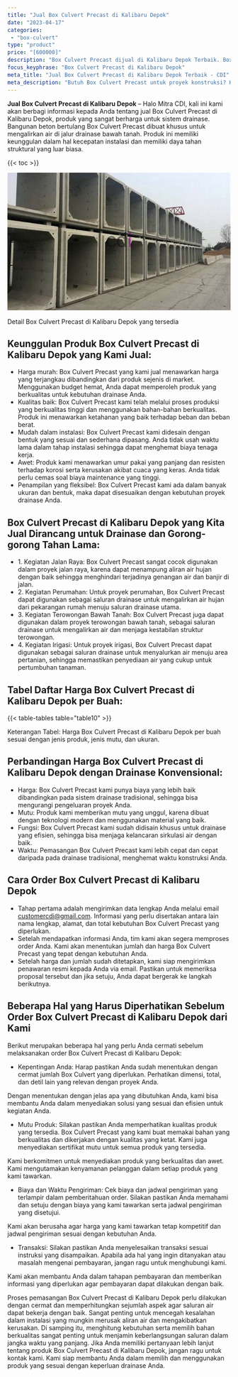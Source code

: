 ```yaml
---
title: "Jual Box Culvert Precast di Kalibaru Depok"
date: "2023-04-17"
categories:
 - "box-culvert"
type: "product"
price: "[600000]"
description: "Box Culvert Precast dijual di Kalibaru Depok Terbaik. Box Culvert Precast ini merupakan pilihan prima dalam proyek pembangunan sebagai saluran drainase yang prima dan tahan lama. Konsultasikan kebutuhan Anda sekarang."
focus_keyphrase: "Box Culvert Precast di Kalibaru Depok"
meta_title: "Jual Box Culvert Precast di Kalibaru Depok Terbaik - CDI"
meta_description: "Butuh Box Culvert Precast untuk proyek konstruksi? Kami adalah solusi tepat dengan kualitas premium. Dapatkan informasi sekarang."
---
```


**Jual Box Culvert Precast di Kalibaru Depok** – Halo Mitra CDI, kali ini kami akan berbagi informasi kepada Anda tentang jual Box Culvert Precast di Kalibaru Depok, produk yang sangat berharga untuk sistem drainase. Bangunan beton bertulang Box Culvert Precast dibuat khusus untuk mengalirkan air di jalur drainase bawah tanah. Produk ini memiliki keunggulan dalam hal kecepatan instalasi dan memiliki daya tahan struktural yang luar biasa.

{{< toc >}}

![Jual Box Culvert Precast di Kalibaru Depok](/images/box-culvert/box-culvert-20.jpg)

Detail Box Culvert Precast di Kalibaru Depok yang tersedia 

## Keunggulan Produk Box Culvert Precast di Kalibaru Depok yang Kami Jual:

*   Harga murah: Box Culvert Precast yang kami jual menawarkan harga yang terjangkau dibandingkan dari produk sejenis di market. Menggunakan budget hemat, Anda dapat memperoleh produk yang berkualitas untuk kebutuhan drainase Anda.
*   Kualitas baik: Box Culvert Precast kami telah melalui proses produksi yang berkualitas tinggi dan menggunakan bahan-bahan berkualitas. Produk ini menawarkan ketahanan yang baik terhadap beban dan beban berat.
*   Mudah dalam instalasi: Box Culvert Precast kami didesain dengan bentuk yang sesuai dan sederhana dipasang. Anda tidak usah waktu lama dalam tahap instalasi sehingga dapat menghemat biaya tenaga kerja.
*   Awet: Produk kami menawarkan umur pakai yang panjang dan resisten terhadap korosi serta kerusakan akibat cuaca yang keras. Anda tidak perlu cemas soal biaya maintenance yang tinggi.
*   Penampilan yang fleksibel: Box Culvert Precast kami ada dalam banyak ukuran dan bentuk, maka dapat disesuaikan dengan kebutuhan proyek drainase Anda.

## Box Culvert Precast di Kalibaru Depok yang Kita Jual Dirancang untuk Drainase dan Gorong-gorong Tahan Lama:

*   1\. Kegiatan Jalan Raya: Box Culvert Precast sangat cocok digunakan dalam proyek jalan raya, karena dapat menampung aliran air hujan dengan baik sehingga menghindari terjadinya genangan air dan banjir di jalan.
*   2\. Kegiatan Perumahan: Untuk proyek perumahan, Box Culvert Precast dapat digunakan sebagai saluran drainase untuk mengalirkan air hujan dari pekarangan rumah menuju saluran drainase utama.
*   3\. Kegiatan Terowongan Bawah Tanah: Box Culvert Precast juga dapat digunakan dalam proyek terowongan bawah tanah, sebagai saluran drainase untuk mengalirkan air dan menjaga kestabilan struktur terowongan.
*   4\. Kegiatan Irigasi: Untuk proyek irigasi, Box Culvert Precast dapat digunakan sebagai saluran drainase untuk menyalurkan air menuju area pertanian, sehingga memastikan penyediaan air yang cukup untuk pertumbuhan tanaman.

## Tabel Daftar Harga Box Culvert Precast di Kalibaru Depok per Buah:

{{< table-tables table="table10" >}}

Keterangan Tabel: Harga Box Culvert Precast di Kalibaru Depok per buah sesuai dengan jenis produk, jenis mutu, dan ukuran.

## Perbandingan Harga Box Culvert Precast di Kalibaru Depok dengan Drainase Konvensional:

*   Harga: Box Culvert Precast kami punya biaya yang lebih baik dibandingkan pada sistem drainase tradisional, sehingga bisa mengurangi pengeluaran proyek Anda.
*   Mutu: Produk kami memberikan mutu yang unggul, karena dibuat dengan teknologi modern dan menggunakan material yang baik.
*   Fungsi: Box Culvert Precast kami sudah didisain khusus untuk drainase yang efisien, sehingga bisa menjaga kelancaran sirkulasi air dengan baik.
*   Waktu: Pemasangan Box Culvert Precast kami lebih cepat dan cepat daripada pada drainase tradisional, menghemat waktu konstruksi Anda.

## Cara Order Box Culvert Precast di Kalibaru Depok

*   Tahap pertama adalah mengirimkan data lengkap Anda melalui email customercdi@gmail.com. Informasi yang perlu disertakan antara lain nama lengkap, alamat, dan total kebutuhan Box Culvert Precast yang diperlukan.
*   Setelah mendapatkan informasi Anda, tim kami akan segera memproses order Anda. Kami akan menentukan jumlah dan harga Box Culvert Precast yang tepat dengan kebutuhan Anda.
*   Setelah harga dan jumlah sudah ditetapkan, kami siap mengirimkan penawaran resmi kepada Anda via email. Pastikan untuk memeriksa proposal tersebut dan jika setuju, Anda dapat bergerak ke langkah berikutnya.

## Beberapa Hal yang Harus Diperhatikan Sebelum Order Box Culvert Precast di Kalibaru Depok dari Kami

Berikut merupakan beberapa hal yang perlu Anda cermati sebelum melaksanakan order Box Culvert Precast di Kalibaru Depok:

*   Kepentingan Anda: Harap pastikan Anda sudah menentukan dengan cermat jumlah Box Culvert yang diperlukan. Perhatikan dimensi, total, dan detil lain yang relevan dengan proyek Anda.

Dengan menentukan dengan jelas apa yang dibutuhkan Anda, kami bisa membantu Anda dalam menyediakan solusi yang sesuai dan efisien untuk kegiatan Anda.
*   Mutu Produk: Silakan pastikan Anda memperhatikan kualitas produk yang tersedia. Box Culvert Precast yang kami buat memakai bahan yang berkualitas dan dikerjakan dengan kualitas yang ketat. Kami juga menyediakan sertifikat mutu untuk semua produk yang tersedia.

Kami berkomitmen untuk menyediakan produk yang berkualitas dan awet. Kami mengutamakan kenyamanan pelanggan dalam setiap produk yang kami tawarkan.
*   Biaya dan Waktu Pengiriman: Cek biaya dan jadwal pengiriman yang terlampir dalam pemberitahuan order. Silakan pastikan Anda memahami dan setuju dengan biaya yang kami tawarkan serta jadwal pengiriman yang disetujui.

Kami akan berusaha agar harga yang kami tawarkan tetap kompetitif dan jadwal pengiriman sesuai dengan kebutuhan Anda.
*   Transaksi: Silakan pastikan Anda menyelesaikan transaksi sesuai instruksi yang disampaikan. Apabila ada hal yang ingin ditanyakan atau masalah mengenai pembayaran, jangan ragu untuk menghubungi kami.

Kami akan membantu Anda dalam tahapan pembayaran dan memberikan informasi yang diperlukan agar pembayaran dapat dilakukan dengan baik.

Proses pemasangan Box Culvert Precast di Kalibaru Depok perlu dilakukan dengan cermat dan memperhitungkan sejumlah aspek agar saluran air dapat bekerja dengan baik. Sangat penting untuk mencegah kesalahan dalam instalasi yang mungkin merusak aliran air dan mengakibatkan kerusakan. Di samping itu, menghitung kebutuhan serta memilih bahan berkualitas sangat penting untuk menjamin keberlangsungan saluran dalam jangka waktu yang panjang. Jika Anda memiliki pertanyaan lebih lanjut tentang produk Box Culvert Precast di Kalibaru Depok, jangan ragu untuk kontak kami. Kami siap membantu Anda dalam memilih dan menggunakan produk yang sesuai dengan keperluan drainase Anda.